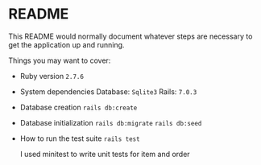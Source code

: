 # README

This README would normally document whatever steps are necessary to get the
application up and running.

Things you may want to cover:

* Ruby version
	`2.7.6`

* System dependencies
	Database: `Sqlite3`
	Rails: `7.0.3`

* Database creation
	`rails db:create`

* Database initialization
	`rails db:migrate`
	`rails db:seed`

* How to run the test suite
	`rails test`

	I used minitest to write unit tests for item and order

